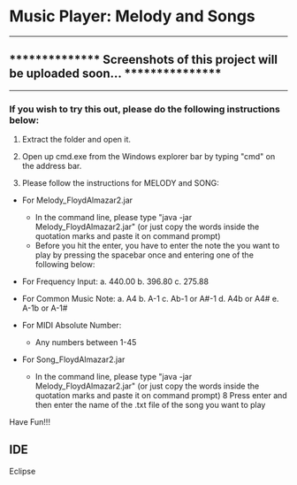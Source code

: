 # Music Player: Melody and Songs

**************************************************************************************
## **************  Screenshots of this project will be uploaded soon... ***************
**************************************************************************************
### If you wish to try this out, please do the following instructions below:

1. Extract the folder and open it.
2. Open up cmd.exe from the Windows explorer bar by typing "cmd" on the address bar. 

3. Please follow the instructions for MELODY and SONG:  

* For Melody_FloydAlmazar2.jar
  * In the command line, please type "java -jar Melody_FloydAlmazar2.jar" (or just copy the words inside the quotation marks and paste it on command prompt)
  * Before you hit the enter, you have to enter the note the you want to play by pressing the spacebar once and entering one of the following below:  

* For Frequency Input:
  a. 440.00
  b. 396.80
  c. 275.88

* For Common Music Note:
  a. A4
  b. A-1
  c. Ab-1 or A#-1
  d. A4b or A4#
  e. A-1b or A-1#

* For MIDI Absolute Number:
  * Any numbers between 1-45

* For Song_FloydAlmazar2.jar
  * In the command line, please type "java -jar Melody_FloydAlmazar2.jar" (or just copy the words inside the quotation marks and paste it on command prompt)
8 Press enter and then enter the name of the .txt file of the song you want to play

Have Fun!!!

## IDE
Eclipse
